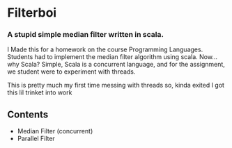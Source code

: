 # Filterboi

### A stupid simple median filter written in scala.

I Made this for a homework on the course Programming Languages. Students had to implement the median filter algorithm using scala. Now... why Scala? Simple, Scala is a concurrent language, and for the assignment, we student were to experiment with threads. 

This is pretty much my first time messing with threads so, kinda exited I got this lil trinket into work

## Contents

- Median Filter (concurrent)
- Parallel Filter
